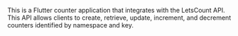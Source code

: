 This is a Flutter counter application that integrates with the LetsCount API.
This API allows clients to create, retrieve, update, increment, and decrement counters identified by namespace and key.
